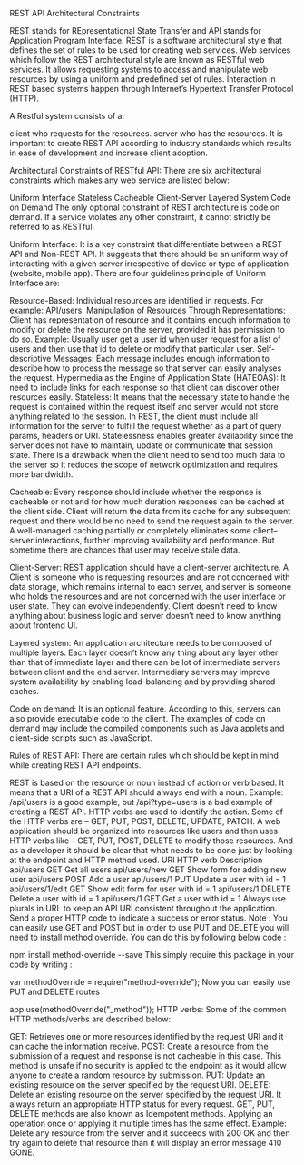 REST API Architectural Constraints

REST stands for REpresentational State Transfer and API stands for Application Program Interface. REST is a software architectural style that defines the set of rules to be used for creating web services. Web services which follow the REST architectural style are known as RESTful web services. It allows requesting systems to access and manipulate web resources by using a uniform and predefined set of rules. Interaction in REST based systems happen through Internet’s Hypertext Transfer Protocol (HTTP).

A Restful system consists of a:

client who requests for the resources.
server who has the resources.
It is important to create REST API according to industry standards which results in ease of development and increase client adoption.

Architectural Constraints of RESTful API: There are six architectural constraints which makes any web service are listed below:

Uniform Interface
Stateless
Cacheable
Client-Server
Layered System
Code on Demand
The only optional constraint of REST architecture is code on demand. If a service violates any other constraint, it cannot strictly be referred to as RESTful.

Uniform Interface: It is a key constraint that differentiate between a REST API and Non-REST API. It suggests that there should be an uniform way of interacting with a given server irrespective of device or type of application (website, mobile app).
There are four guidelines principle of Uniform Interface are:

Resource-Based: Individual resources are identified in requests. For example: API/users.
Manipulation of Resources Through Representations: Client has representation of resource and it contains enough information to modify or delete the resource on the server, provided it has permission to do so. Example: Usually user get a user id when user request for a list of users and then use that id to delete or modify that particular user.
Self-descriptive Messages: Each message includes enough information to describe how to process the message so that server can easily analyses the request.
Hypermedia as the Engine of Application State (HATEOAS): It need to include links for each response so that client can discover other resources easily.
Stateless: It means that the necessary state to handle the request is contained within the request itself and server would not store anything related to the session. In REST, the client must include all information for the server to fulfill the request whether as a part of query params, headers or URI. Statelessness enables greater availability since the server does not have to maintain, update or communicate that session state. There is a drawback when the client need to send too much data to the server so it reduces the scope of network optimization and requires more bandwidth.

Cacheable: Every response should include whether the response is cacheable or not and for how much duration responses can be cached at the client side. Client will return the data from its cache for any subsequent request and there would be no need to send the request again to the server. A well-managed caching partially or completely eliminates some client–server interactions, further improving availability and performance. But sometime there are chances that user may receive stale data.

Client-Server: REST application should have a client-server architecture. A Client is someone who is requesting resources and are not concerned with data storage, which remains internal to each server, and server is someone who holds the resources and are not concerned with the user interface or user state. They can evolve independently. Client doesn’t need to know anything about business logic and server doesn’t need to know anything about frontend UI.

Layered system: An application architecture needs to be composed of multiple layers. Each layer doesn’t know any thing about any layer other than that of immediate layer and there can be lot of intermediate servers between client and the end server. Intermediary servers may improve system availability by enabling load-balancing and by providing shared caches.

Code on demand: It is an optional feature. According to this, servers can also provide executable code to the client. The examples of code on demand may include the compiled components such as Java applets and client-side scripts such as JavaScript.

Rules of REST API: There are certain rules which should be kept in mind while creating REST API endpoints.

REST is based on the resource or noun instead of action or verb based. It means that a URI of a REST API should always end with a noun. Example: /api/users is a good example, but /api?type=users is a bad example of creating a REST API.
HTTP verbs are used to identify the action. Some of the HTTP verbs are – GET, PUT, POST, DELETE, UPDATE, PATCH.
A web application should be organized into resources like users and then uses HTTP verbs like – GET, PUT, POST, DELETE to modify those resources. And as a developer it should be clear that what needs to be done just by looking at the endpoint and HTTP method used.
URI	HTTP verb	Description
api/users	GET	Get all users
api/users/new	GET	Show form for adding new user
api/users	POST	Add a user
api/users/1	PUT	Update a user with id = 1
api/users/1/edit	GET	Show edit form for user with id = 1
api/users/1	DELETE	Delete a user with id = 1
api/users/1	GET	Get a user with id = 1
Always use plurals in URL to keep an API URI consistent throughout the application.
Send a proper HTTP code to indicate a success or error status.
Note : You can easily use GET and POST but in order to use PUT and DELETE you will need to install method override. You can do this by following below code :

npm install method-override --save
This simply require this package in your code by writing :

var methodOverride = require("method-override");
Now you can easily use PUT and DELETE routes :

app.use(methodOverride("_method"));
HTTP verbs: Some of the common HTTP methods/verbs are described below:

GET: Retrieves one or more resources identified by the request URI and it can cache the information receive.
POST: Create a resource from the submission of a request and response is not cacheable in this case. This method is unsafe if no security is applied to the endpoint as it would allow anyone to create a random resource by submission.
PUT: Update an existing resource on the server specified by the request URI.
DELETE: Delete an existing resource on the server specified by the request URI. It always return an appropriate HTTP status for every request.
GET, PUT, DELETE methods are also known as Idempotent methods. Applying an operation once or applying it multiple times has the same effect. Example: Delete any resource from the server and it succeeds with 200 OK and then try again to delete that resource than it will display an error message 410 GONE.